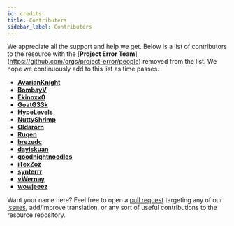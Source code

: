 ```yaml
---
id: credits
title: Contributers
sidebar_label: Contributers
---
```


We appreciate all the support and help we get. Below is a list of contributors to the resource with the [**Project Error Team**] (https://github.com/orgs/project-error/people) removed from the list. We hope we continuously add to this list as time passes.

- [**AvarianKnight**](https://github.com/AvarianKnight)
- [**BombayV**](https://github.com/BombayV)
- [**Ekinoxx0**](https://github.com/Ekinoxx0)
- [**GoatG33k**](https://github.com/GoatG33k)
- [**HypeLevels**](https://github.com/HypeLevels)
- [**NuttyShrimp**](https://github.com/NuttyShrimp)
- [**Oldarorn**](https://github.com/Oldarorn)
- [**Ruqen**](https://github.com/Ruqen)
- [**brezedc**](https://github.com/brezedc)
- [**dayiskuan**](https://github.com/dayiskuan)
- [**goodnightnoodles**](https://github.com/goodnightnoodles)
- [**iTexZoz**](https://github.com/iTexZoz)
- [**synterrr**](https://github.com/synterrr)
- [**vWernay**](https://github.com/vWernay)
- [**wowjeeez**](https://github.com/wowjeeez)

Want your name here? Feel free to open a [pull request](https://github.com/project-error/npwd/pulls) targeting any of our [issues](https://github.com/project-error/npwd/issues), add/improve translation, or any sort of useful contributions to the resource repository.
